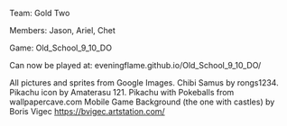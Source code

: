 Team: Gold Two

Members: Jason, Ariel, Chet

Game: Old_School_9_10_DO

Can now be played at: eveningflame.github.io/Old_School_9_10_DO/

All pictures and sprites from Google Images.
Chibi Samus by rongs1234.
Pikachu icon by Amaterasu 121.
Pikachu with Pokeballs from wallpapercave.com
Mobile Game Background (the one with castles) by Boris Vigec  https://bvigec.artstation.com/

